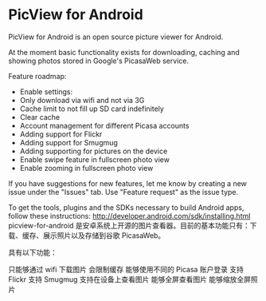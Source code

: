 PicView for Android
===================

PicView for Android is an open source picture viewer for Android.

At the moment basic functionality exists for downloading, caching and showing photos stored in Google's PicasaWeb service.

Feature roadmap:
 * Enable settings:
  * Only download via wifi and not via 3G
  * Cache limit to not fill up SD card indefinitely
  * Clear cache
 * Account management for different Picasa accounts
 * Adding support for Flickr
 * Adding support for Smugmug
 * Adding supporting for pictures on the device
 * Enable swipe feature in fullscreen photo view
 * Enable zooming in fullscreen photo view

If you have suggestions for new features, let me know by creating a new issue under the "Issues" tab. Use "Feature request" as the issue type.

To get the tools, plugins and the SDKs necessary to build Android apps, follow these instructions:
http://developer.android.com/sdk/installing.html
picview-for-android 是安卓系统上开源的图片查看器。目前的基本功能只有：下载、缓存、展示照片以及存储到谷歌 PicasaWeb。

具有以下功能：

只能够通过 wifi 下载图片
会限制缓存
能够使用不同的 Picasa 账户登录
支持 Flickr
支持 Smugmug
支持在设备上查看图片
能够全屏查看图片
能够缩放全屏照片
